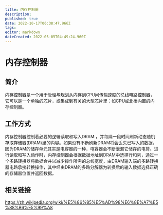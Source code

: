 ```yaml
---
title: 内存控制器
description: 
published: true
date: 2022-10-17T06:38:47.966Z
tags: 
editor: markdown
dateCreated: 2022-05-05T04:49:24.960Z
---
```


# 内存控制器
## 简介
内存控制器是一个用于管理与规划从内存到CPU间传输速度的总线电路控制器，它可以是一个单独的芯片，或集成到有关的大型芯片里：如CPU或北桥内置的内存控制器。
## 工作方式
内存控制器控制着必要的逻辑读取和写入DRAM ，并每隔一段时间刷新动态随机存取存储器(DRAM)里的内容。如果没有不断刷新DRAM将会丢失已写入的数据，因为DRAM的储存单元其实是电容器的一种，电容器会不断泄漏它储存的电荷。进行读取和写入动作时，内存控制器会根据数据地址到DRAM中选择行和列，通过一个多路转换器将数据合并以减少操作所需的总线宽度，由DRAM输入端的多路转换器电路承接转换操作，其中经由DRAM的多路分解器为转换后的输入数据选择正确的存储器位置并返回数据。
## 相关链接
https://zh.wikipedia.org/wiki/%E5%86%85%E5%AD%98%E6%8E%A7%E5%88%B6%E5%99%A8